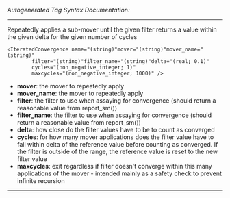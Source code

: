 _Autogenerated Tag Syntax Documentation:_

---
Repeatedly applies a sub-mover until the given filter returns a value within the given delta for the given number of cycles

```
<IteratedConvergence name="(string)"mover="(string)"mover_name="(string)"
        filter="(string)"filter_name="(string)"delta="(real; 0.1)"
        cycles="(non_negative_integer; 1)"
        maxcycles="(non_negative_integer; 1000)" />
```

-   **mover**: the mover to repeatedly apply
-   **mover_name**: the mover to repeatedly apply
-   **filter**: the filter to use when assaying for convergence (should return a reasonable value from report_sm())
-   **filter_name**: the filter to use when assaying for convergence (should return a reasonable value from report_sm())
-   **delta**: how close do the filter values have to be to count as converged
-   **cycles**: for how many mover applications does the filter value have to fall within delta of the reference value before counting as converged. If the filter is outside of the range, the reference value is reset to the new filter value
-   **maxcycles**: exit regardless if filter doesn't converge within this many applications of the mover - intended mainly as a safety check to prevent infinite recursion

---
